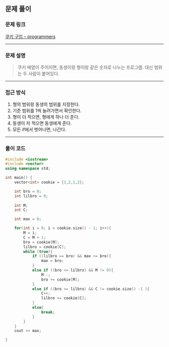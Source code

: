 ##  문제 풀이

###  문제 링크  
[쿠키 구입 – programmers](https://school.programmers.co.kr/learn/courses/30/lessons/49995)

---

###  문제 설명  
> 쿠키 배열이 주어지면, 동생이랑 형이랑 같은 숫자로 나누는 프로그램. 대신 범위는 두 사람이 붙어있다.
---

###  접근 방식  
1. 형의 범위랑 동생의 범위를 지정한다.
2. 기준 범위를 1씩 늘려가면서 확인한다.
3. 형이 더 적으면, 형에게 하나 더 준다.
4. 동생이 저 적으면 동생에게 준다.
5. 모든 if에서 벗어나면, 나간다.
---

### 풀이 코드

```cpp
#include <iostream>
#include <vector>
using namespace std;

int main() {
    vector<int> cookie = {1,2,1,2};

    int bro = 0;
    int lilbro = 0;
    
    int M;
    int C;

    int max = 0;

    for(int i = 0; i < cookie.size() - 1; i++){
        M = i;
        C = M + 1;
        bro = cookie[M];
        lilbro = cookie[C];
        while (true){
            if ((lilbro == bro) && max <= bro){
                max = bro;
            }
            else if ((bro <= lilbro) && M != 0){
                M--;
                bro += cookie[M];
            }
            else if ((bro >= lilbro) && C != cookie.size() -1 ){
                C++;
                lilbro += cookie[C];
            }
            else{
                break;
            }
        }
    }
    cout << max;

}
```

